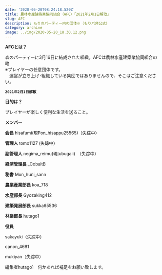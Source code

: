 ```yaml
---
date: '2020-05-20T08:24:18.520Z'
title: 農林水産建築業協同組合（AFC）「2021年2月1日解散」
slug: AFC
description: もりのパーティー内の団体※（もりパ非公式）
category: archive
image: ../img/2020-05-20_18.30.12.png
---
```

**AFCとは？**

森のパーティーに3月16日に結成された組織。AFCは農林水産建築業協同組合の略\
※プレイヤーの任意団体です。\
　運営が立ち上げ･組織している集団ではありませんので、そこはご注意ください。

**`2021年2月1日解散`**

**目的は？**

プレイヤーが楽しく便利な生活を送ること。

**メンバー**

**会長** hisafumi(現Pon_hisappu25565)（失踪中）

**管理人** tomo1127 (失踪中）

**副管理人** negima_reimu(現tubugaii)　（失踪中）

**経済管理長** _CobaltB

**秘書** Mon_huni_sann

**農業産業部長** koa_718

**水産部長** Gyozaking412

**建築発展部長** sukka65536

**林業部長** hutago1

**役員**　

sakayuki（失踪中）

canon_4681

mukiyan（失踪中）

編集者hutago1　何かあれば補足をお願い致します。
